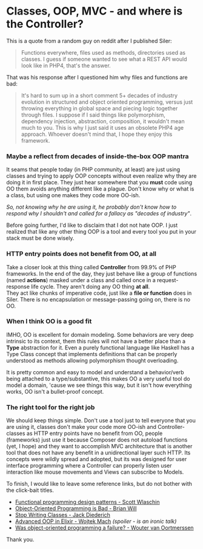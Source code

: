 # Classes, OOP, MVC - and where is the Controller?

This is a quote from a random guy on reddit after I published Siler:

> Functions everywhere, files used as methods, directories used as classes. I guess if someone wanted to see what a REST API would look like in PHP4, that's the answer.

That was his response after I questioned him why files and functions are bad:

> It's hard to sum up in a short comment 5+ decades of industry evolution in structured and object oriented programming, versus just throwing everything in global space and piecing logic together through files. I suppose if I said things like polymorphism, dependency injection, abstraction, composition, it wouldn't mean much to you. This is why I just said it uses an obsolete PHP4 age approach. Whoever doesn't mind that, I hope they enjoy this framework.

### Maybe a reflect from decades of inside-the-box OOP mantra

It seams that people today (in PHP community, at least) are just using classes and trying to apply OOP concepts without even realize why they are doing it in first place. They just hear somewhere that you **must** code using OO them avoids anything different like a plague. Don't know why or what is a class, but using one makes they code more OO-ish.

*So, not knowing why he are using it, he probably don't know how to respond why I shouldn't and called for a fallacy as "decades of industry"*.

Before going further, I'd like to disclaim that I dot not hate OOP. I just realized that like any other thing OOP is a tool and every tool you put in your stack must be done wisely.

### HTTP entry points does not benefit from OO, at all

Take a closer look at this thing called **Controller** from 99.9% of PHP frameworks. In the end of the day, they just behave like a group of functions (named **actions**) masked under a class and called once in a request-response life cycle. They aren't doing any OO thing **at all**.<br>They act like chunks of imperative code, just like a **file or function** does in Siler. There is no encapsulation or message-passing going on, there is no OO.

### When I think OO is a good fit

IMHO, OO is excellent for domain modeling. Some behaviors are very deep intrinsic to its context, them this rules will not have a better place than a **Type** abstraction for it. Even a purely functional language like Haskell has a Type Class concept that implements definitions that can be properly understood as methods allowing polymorphism thought overloading.

It is pretty common and easy to model and understand a behavior/verb being attached to a type/substantive, this makes OO a very useful tool do model a domain, 'cause we see things this way, but it isn't how everything works, OO isn't a bullet-proof concept.

### The right tool for the right job

We should keep things simple. Don't use a tool just to tell everyone that you are using it, classes don't make your code more OO-ish and Controller-classes as HTTP entry points have no benefit from OO, people (frameworks) just use it because Composer does not autoload functions (yet, I hope) and they want to accomplish MVC architecture that is another tool that does not have any benefit in a unidirectional layer such HTTP. Its concepts were wildly spread and adopted, but its was designed for user interface programming where a Controller can properly listen user interaction like mouse movements and Views can subscribe to Models.

To finish, I would like to leave some reference links, but do not bother with the click-bait titles.

* [Functional programming design patterns - Scott Wlaschin](https://www.youtube.com/watch?v=E8I19uA-wGY)
* [Object-Oriented Programming is Bad - Brian Will](https://www.youtube.com/watch?v=QM1iUe6IofM)
* [Stop Writing Classes - Jack Diederich](https://www.youtube.com/watch?v=o9pEzgHorH0)
* [Advanced OOP in Elixir - Wojtek Mach](https://www.youtube.com/watch?v=5EtV2JUU0Z4) *(spoiler - is an ironic talk)*
* [Was object-oriented programming a failure? - Wouter van Oortmerssen](https://www.quora.com/Was-object-oriented-programming-a-failure/answer/Wouter-van-Oortmerssen)

Thank you.

